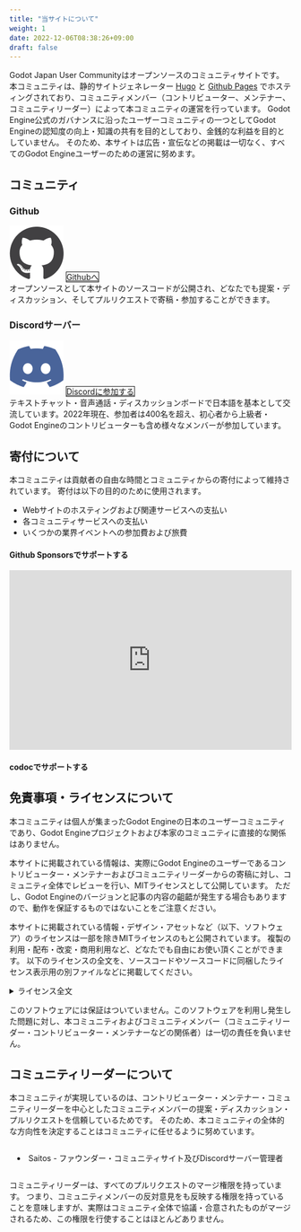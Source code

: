 ```yaml
---
title: "当サイトについて"
weight: 1
date: 2022-12-06T08:38:26+09:00
draft: false
---
```


Godot Japan User Communityはオープンソースのコミュニティサイトです。
本コミュニティは、静的サイトジェネレーター [Hugo](https://gohugo.io/) と [Github Pages](https://github.com/godot-jp/godot-jp) でホスティングされており、コミュニティメンバー（コントリビューター、メンテナー、コミュニティリーダー）によって本コミュニティの運営を行っています。
Godot Engine公式のガバナンスに沿ったユーザーコミュニティの一つとしてGodot Engineの認知度の向上・知識の共有を目的としており、金銭的な利益を目的としていません。
そのため、本サイトは広告・宣伝などの掲載は一切なく、すべてのGodot Engineユーザーのための運営に努めます。


## コミュニティ

<div class="row gx-2 d-flex justify-content-center align-items-stretch">
<div class="card d-flex p-3 mx-1 col-12 col-lg-5">
<h3 class="text-center">Github</h3>
<img src="Github-Icon.png" width="97px" class="mx-auto my-3">
<a href="https://github.com/godot-jp/godot-jp" class="btn btn-dark w-100 my-3 fw-bolder justify-content-center" style="border:1px solid;">Githubへ</a>
<div>
オープンソースとして本サイトのソースコードが公開され、どなたでも提案・ディスカッション、そしてプルリクエストで寄稿・参加することができます。
</div>
</div>
<div class="card p-3 my-2 my-lg-0 mx-1 col-12 col-lg-5">
<h3 class="text-center">Discordサーバー</h3>
<img src="Discord-Icon.png" width="97px" class="mx-auto my-3">
<a href="https://discord.gg/DyFvSJZ" class="btn btn-dark w-100 my-3 fw-bolder justify-content-center" style="border:1px solid;">Discordに参加する</a>
<div>
テキストチャット・音声通話・ディスカッションボードで日本語を基本として交流しています。2022年現在、参加者は400名を超え、初心者から上級者・Godot Engineのコントリビューターも含め様々なメンバーが参加しています。
</div>
</div>
</div>

## 寄付について

本コミュニティは貢献者の自由な時間とコミュニティからの寄付によって維持されています。
寄付は以下の目的のために使用されます。

- Webサイトのホスティングおよび関連サービスへの支払い
- 各コミュニティサービスへの支払い
- いくつかの業界イベントへの参加費および旅費

#### Github Sponsorsでサポートする

<iframe src="https://github.com/sponsors/godot-jp/card" title="Sponsor godot-jp" style="max-with:100%; margin:auto; display:block; border:none;" height="320" width="100%"></iframe>


#### codocでサポートする

<script src="https://codoc.jp/js/cms.js" data-css="blue" data-usercode="rbXdsXVgzQ" charset="UTF-8" defer></script>
 <div id="codoc-entry-5jBAHIwpDA" class="codoc-entries" data-without-body="1" data-show-like="0" data-support-message="Godot Japan User Communityでは、運営資金のための寄付を受け付けております。"></div>



## 免責事項・ライセンスについて

本コミュニティは個人が集まったGodot Engineの日本のユーザーコミュニティであり、Godot Engineプロジェクトおよび本家のコミュニティに直接的な関係はありません。

本サイトに掲載されている情報は、実際にGodot Engineのユーザーであるコントリビューター・メンテナーおよびコミュニティリーダーからの寄稿に対し、コミュニティ全体でレビューを行い、MITライセンスとして公開しています。
ただし、Godot Engineのバージョンと記事の内容の齟齬が発生する場合もありますので、動作を保証するものではないことをご注意ください。

本サイトに掲載されている情報・デザイン・アセットなど（以下、ソフトウェア）のライセンスは一部を除きMITライセンスのもと公開されています。
複製の利用・配布・改変・商用利用など、どなたでも自由にお使い頂くことができます。
以下のライセンスの全文を、ソースコードやソースコードに同梱したライセンス表示用の別ファイルなどに掲載してください。


<details>

<summary>ライセンス全文</summary>

```
Copyright (c) 2022 Godot Japan User Community
Permission is hereby granted, free of charge, to any person obtaining a copy of this software and associated documentation files (the "Software"), to deal in the Software without restriction, including without limitation the rights to use, copy, modify, merge, publish, distribute, sublicense, and/or sell copies of the Software, and to permit persons to whom the Software is furnished to do so, subject to the following conditions:
The above copyright notice and this permission notice shall be included in all copies or substantial portions of the Software.
THE SOFTWARE IS PROVIDED "AS IS", WITHOUT WARRANTY OF ANY KIND, EXPRESS OR IMPLIED, INCLUDING BUT NOT LIMITED TO THE WARRANTIES OF MERCHANTABILITY, FITNESS FOR A PARTICULAR PURPOSE AND NONINFRINGEMENT. IN NO EVENT SHALL THE AUTHORS OR COPYRIGHT HOLDERS BE LIABLE FOR ANY CLAIM, DAMAGES OR OTHER LIABILITY, WHETHER IN AN ACTION OF CONTRACT, TORT OR OTHERWISE, ARISING FROM, OUT OF OR IN CONNECTION WITH THE SOFTWARE OR THE USE OR OTHER DEALINGS IN THE SOFTWARE.
```

</details>

このソフトウェアには保証はついていません。このソフトウェアを利用し発生した問題に対し、本コミュニティおよびコミュニティメンバー（コミュニティリーダー・コントリビューター・メンテナーなどの関係者）は一切の責任を負いません。

## コミュニティリーダーについて

本コミュニティが実現しているのは、コントリビューター・メンテナー・コミュニティリーダーを中心としたコミュニティメンバーの提案・ディスカッション・プルリクエストを信頼しているためです。
そのため、本コミュニティの全体的な方向性を決定することはコミュニティに任せるように努めています。

<ul class="rounded-2 bg-light" style="padding:1em; list-style:inside; border-rounded:10px; display:block;">
<li>Saitos - ファウンダー・コミュニティサイト及びDiscordサーバー管理者</li>
</ul>

コミュニティリーダーは、すべてのプルリクエストのマージ権限を持っています。
つまり、コミュニティメンバーの反対意見をも反映する権限を持っていることを意味しますが、実際はコミュニティ全体で協議・合意されたものがマージされるため、この権限を行使することはほとんどありません。
